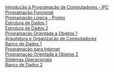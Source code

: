 [Introdução à Programação de Computadores - IPC](https://github.com/annaletycia/IPC) <br/>
[Programação Funcional](https://github.com/annaletycia/PF) <br/>
[Programação Lógica - Prolog]() <br/>
[Estrutura de Dados 1](https://github.com/annaletycia/ED1) <br/>
[Estrutura de Dados 2]() <br/>
[Programação Orientada à Objetos 1]() <br/>
[Arquitetura e Organização de Computadores]() <br/>
[Banco de Dados 1]()  <br/>
[Programação para Internet](https://github.com/annaletycia/PPI) <br/>
[Programação Orientada à Objetos 2]() <br/>
[Sistemas Operacionais]() <br/>
[Banco de Dados 2]() <br/>

